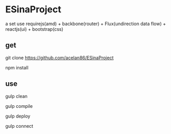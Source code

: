 # ESinaProject

a set use requirejs(amd) + backbone(router) + Flux(undirection data flow) + reactjs(ui) + bootstrap(css)


## get 

git clone https://github.com/acelan86/ESinaProject

npm install

## use

gulp clean

gulp compile

gulp deploy

gulp connect
